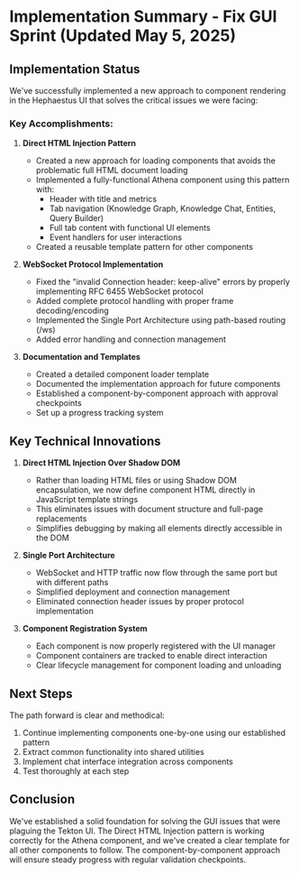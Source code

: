 # Implementation Summary - Fix GUI Sprint (Updated May 5, 2025)

## Implementation Status

We've successfully implemented a new approach to component rendering in the Hephaestus UI that solves the critical issues we were facing:

### Key Accomplishments:

1. **Direct HTML Injection Pattern**
   - Created a new approach for loading components that avoids the problematic full HTML document loading
   - Implemented a fully-functional Athena component using this pattern with:
     - Header with title and metrics
     - Tab navigation (Knowledge Graph, Knowledge Chat, Entities, Query Builder)
     - Full tab content with functional UI elements
     - Event handlers for user interactions
   - Created a reusable template pattern for other components

2. **WebSocket Protocol Implementation**
   - Fixed the "invalid Connection header: keep-alive" errors by properly implementing RFC 6455 WebSocket protocol
   - Added complete protocol handling with proper frame decoding/encoding
   - Implemented the Single Port Architecture using path-based routing (/ws)
   - Added error handling and connection management

3. **Documentation and Templates**
   - Created a detailed component loader template
   - Documented the implementation approach for future components
   - Established a component-by-component approach with approval checkpoints
   - Set up a progress tracking system

## Key Technical Innovations

1. **Direct HTML Injection Over Shadow DOM**
   - Rather than loading HTML files or using Shadow DOM encapsulation, we now define component HTML directly in JavaScript template strings
   - This eliminates issues with document structure and full-page replacements
   - Simplifies debugging by making all elements directly accessible in the DOM

2. **Single Port Architecture**
   - WebSocket and HTTP traffic now flow through the same port but with different paths
   - Simplified deployment and connection management
   - Eliminated connection header issues by proper protocol implementation

3. **Component Registration System**
   - Each component is now properly registered with the UI manager
   - Component containers are tracked to enable direct interaction
   - Clear lifecycle management for component loading and unloading

## Next Steps

The path forward is clear and methodical:

1. Continue implementing components one-by-one using our established pattern
2. Extract common functionality into shared utilities
3. Implement chat interface integration across components
4. Test thoroughly at each step

## Conclusion

We've established a solid foundation for solving the GUI issues that were plaguing the Tekton UI. The Direct HTML Injection pattern is working correctly for the Athena component, and we've created a clear template for all other components to follow. The component-by-component approach will ensure steady progress with regular validation checkpoints.